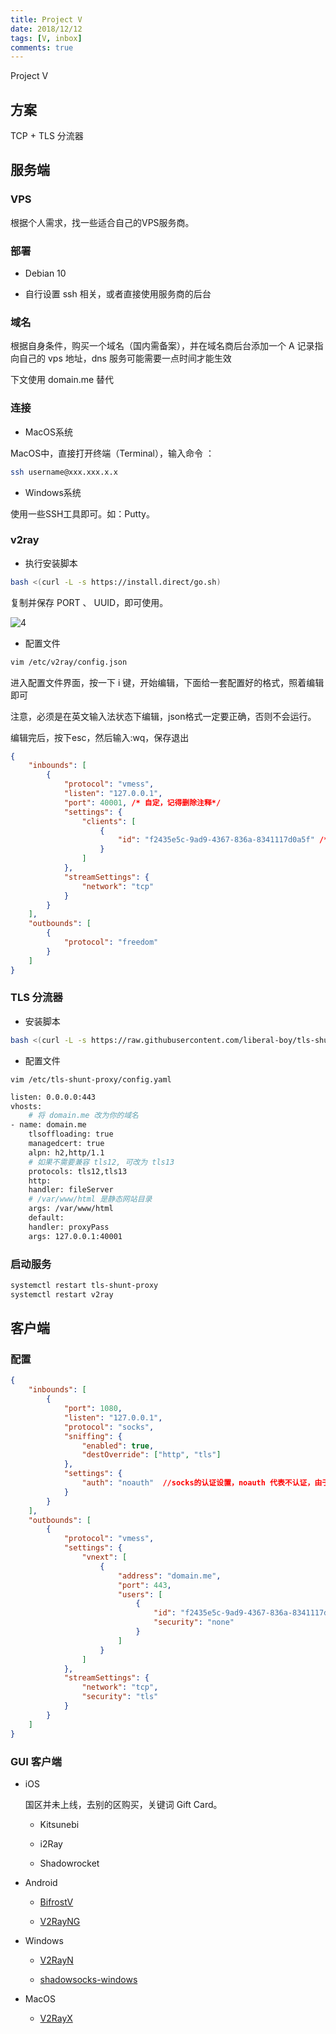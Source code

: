 ```yaml
---
title: Project V
date: 2018/12/12
tags: [V, inbox]
comments: true
---
```


Project V 
<!--more-->

## 方案

TCP + TLS 分流器


## 服务端

### VPS

根据个人需求，找一些适合自己的VPS服务商。

### 部署

* Debian 10

* 自行设置 ssh 相关，或者直接使用服务商的后台

### 域名

根据自身条件，购买一个域名（国内需备案），并在域名商后台添加一个 A 记录指向自己的 vps 地址，dns 服务可能需要一点时间才能生效

下文使用 domain.me 替代

### 连接

* MacOS系统
    
MacOS中，直接打开终端（Terminal），输入命令 ：

```bash
ssh username@xxx.xxx.x.x
```

* Windows系统

使用一些SSH工具即可。如：Putty。

### v2ray

* 执行安装脚本

```bash
bash <(curl -L -s https://install.direct/go.sh)
```

复制并保存 PORT 、 UUID，即可使用。

![4](https://cdn.jsdelivr.net/gh/skybrim/AllImages@dev/20190314154947.png)

* 配置文件

```bash
vim /etc/v2ray/config.json
```

进入配置文件界面，按一下 i 键，开始编辑，下面给一套配置好的格式，照着编辑即可

注意，必须是在英文输入法状态下编辑，json格式一定要正确，否则不会运行。

编辑完后，按下esc，然后输入:wq，保存退出

```json
{
    "inbounds": [
        {
            "protocol": "vmess",
            "listen": "127.0.0.1",
            "port": 40001, /* 自定，记得删除注释*/
            "settings": {
                "clients": [
                    {
                        "id": "f2435e5c-9ad9-4367-836a-8341117d0a5f" /* 自定，记得删除注释*/
                    }
                ]
            },
            "streamSettings": {
                "network": "tcp"
            }
        }
    ],
    "outbounds": [
        {
            "protocol": "freedom"
        }
    ]
}
```

### TLS 分流器

* 安装脚本

```bash
bash <(curl -L -s https://raw.githubusercontent.com/liberal-boy/tls-shunt-proxy/master/dist/install.sh)
```

* 配置文件

```vim /etc/tls-shunt-proxy/config.yaml```

```bash
listen: 0.0.0.0:443
vhosts:
    # 将 domain.me 改为你的域名
- name: domain.me
    tlsoffloading: true
    managedcert: true
    alpn: h2,http/1.1
    # 如果不需要兼容 tls12, 可改为 tls13
    protocols: tls12,tls13
    http:
    handler: fileServer
    # /var/www/html 是静态网站目录
    args: /var/www/html
    default:
    handler: proxyPass
    args: 127.0.0.1:40001
```

### 启动服务

```bash
systemctl restart tls-shunt-proxy
systemctl restart v2ray
```


## 客户端

### 配置

```json
{
    "inbounds": [
        {
            "port": 1080,
            "listen": "127.0.0.1",
            "protocol": "socks",
            "sniffing": {
                "enabled": true,
                "destOverride": ["http", "tls"]
            },
            "settings": {
                "auth": "noauth"  //socks的认证设置，noauth 代表不认证，由于 socks 通常在客户端使用，所以这里不认证
            }
        }
    ],
    "outbounds": [
        {
            "protocol": "vmess",
            "settings": {
                "vnext": [
                    {
                        "address": "domain.me",
                        "port": 443,
                        "users": [
                            {
                                "id": "f2435e5c-9ad9-4367-836a-8341117d0a5f",
                                "security": "none"
                            }
                        ]
                    }
                ]
            },
            "streamSettings": {
                "network": "tcp",
                "security": "tls"
            }
        }
    ]
}    
```

### GUI 客户端

* iOS

    国区并未上线，去别的区购买，关键词 Gift Card。

    - Kitsunebi

    - i2Ray

    - Shadowrocket

* Android

    - [BifrostV](https://apkpure.com/bifrostv/com.github.dawndiy.bifrostv)

    - [V2RayNG](https://github.com/2dust/v2rayNG)

* Windows

    - [V2RayN](https://github.com/2dust/v2rayN/releases)

    - [shadowsocks-windows](https://github.com/shadowsocks/shadowsocks-windows/releases)

* MacOS

    - [V2RayX](https://github.com/Cenmrev/V2RayX/releases)
